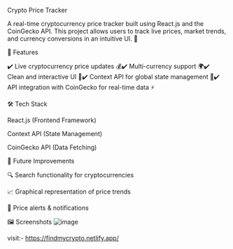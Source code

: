 Crypto Price Tracker

A real-time cryptocurrency price tracker built using React.js and the CoinGecko API. This project allows users to track live prices, market trends, and currency conversions in an intuitive UI. 🚀

📌 Features

✔️ Live cryptocurrency price updates 💰✔️ Multi-currency support 🌍✔️ Clean and interactive UI 🎨✔️ Context API for global state management 🔄✔️ API integration with CoinGecko for real-time data ⚡

🛠 Tech Stack

React.js (Frontend Framework)

Context API (State Management)

CoinGecko API (Data Fetching)

📌 Future Improvements

🔍 Search functionality for cryptocurrencies

📈 Graphical representation of price trends

🔔 Price alerts & notifications

🖼 Screenshots
![image](https://github.com/user-attachments/assets/efcde748-9e88-42cc-ae46-fe3099287428)

visit:- https://findmycrypto.netlify.app/
